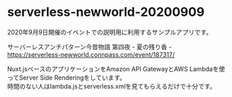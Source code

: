 # serverless-newworld-20200909
2020年9月9日開催のイベントでの説明用に利用するサンプルアプリです。

サーバーレスアンチパターン今昔物語 第四夜 - 夏の残り香 - <br>
https://serverless-newworld.connpass.com/event/187317/


Nuxt.jsベースのアプリケーションをAmazon API GatewayとAWS Lambdaを使ってServer Side Renderingをしています。<br>
時間のない人はlambda.jsとserverless.xmlを見てもらえるだけで十分です。
